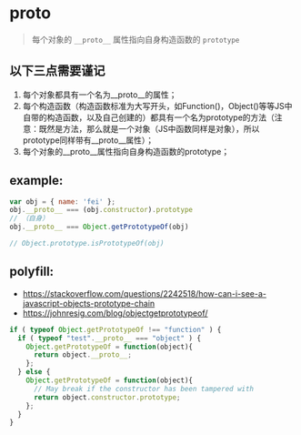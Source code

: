 # __proto__
> 每个对象的 `__proto__` 属性指向自身构造函数的 `prototype`

## 以下三点需要谨记
1. 每个对象都具有一个名为__proto__的属性；
2. 每个构造函数（构造函数标准为大写开头，如Function()，Object()等等JS中自带的构造函数，以及自己创建的）都具有一个名为prototype的方法（注意：既然是方法，那么就是一个对象（JS中函数同样是对象），所以prototype同样带有__proto__属性）；
3. 每个对象的__proto__属性指向自身构造函数的prototype；

## example:
```js
var obj = { name: 'fei' };
obj.__proto__ === (obj.constructor).prototype
// （自身）
obj.__proto__ === Object.getPrototypeOf(obj)

// Object.prototype.isPrototypeOf(obj)
```

## polyfill:
- https://stackoverflow.com/questions/2242518/how-can-i-see-a-javascript-objects-prototype-chain
- https://johnresig.com/blog/objectgetprototypeof/
```js
if ( typeof Object.getPrototypeOf !== "function" ) {
  if ( typeof "test".__proto__ === "object" ) {
    Object.getPrototypeOf = function(object){
      return object.__proto__;
    };
  } else {
    Object.getPrototypeOf = function(object){
      // May break if the constructor has been tampered with
      return object.constructor.prototype;
    };
  }
}

```